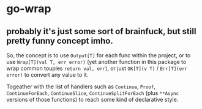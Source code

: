 # go-wrap

## probably it's just some sort of brainfuck, but still pretty funny concept imho.

So, the concept is to use `Output[T]` for each func within the project, or to use `Wrap[T](val T, err error)` (yet another function in this package to wrap common touples `return val, err`), or just `OK[T](v T)` / `Err[T](err error)` to convert any value to it. 


Togeather with the list of handlers such as `Continue`, `Proof`, `ContinueForEach`, `ContinueSlice`, `ContinueSplitForEach` (plus `**Async` versions of those functions) to reach some kind of declarative style.
